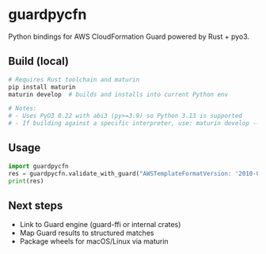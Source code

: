 # guardpycfn

Python bindings for AWS CloudFormation Guard powered by Rust + pyo3.

## Build (local)

```bash
# Requires Rust toolchain and maturin
pip install maturin
maturin develop  # builds and installs into current Python env

# Notes:
# - Uses PyO3 0.22 with abi3 (py>=3.9) so Python 3.13 is supported
# - If building against a specific interpreter, use: maturin develop --python $(which python)
```

## Usage

```python
import guardpycfn
res = guardpycfn.validate_with_guard("AWSTemplateFormatVersion: '2010-09-09'\nResources: {}\n", None)
print(res)
```

## Next steps
- Link to Guard engine (guard-ffi or internal crates)
- Map Guard results to structured matches
- Package wheels for macOS/Linux via maturin

